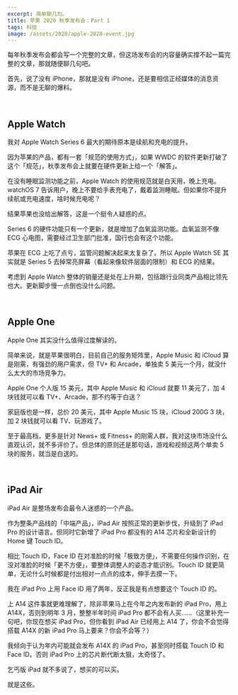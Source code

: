 ```yaml
---
excerpt: 简单聊几句。
title: 苹果 2020 秋季发布会：Part 1
tags: 科技
image: /assets/2020/apple-2020-event.jpg
---
```


每年秋季发布会都会写一个完整的文章，但这场发布会的内容量确实撑不起一篇完整的文章，那就随便聊几句吧。

首先，说了没有 iPhone，那就是没有 iPhone，还是要相信正经媒体的消息资源，而不是无聊的爆料。

<br>

## Apple Watch

我对 Apple Watch Series 6 最大的期待原本是续航和充电的提升。

因为苹果的产品，都有一套「规范的使用方式」，如果 WWDC 的软件更新打破了这个「规范」，秋季发布会上就要在硬件更新上给一个「解答」。

在没有睡眠监测功能之前，Apple Watch 的使用规范就是白天用，晚上充电。watchOS 7 告诉用户，晚上不要给手表充电了，戴着监测睡眠。但如果你不提升续航或充电速度，啥时候充电呢？

结果苹果也没给出解答，这是一个挺令人疑惑的点。

Series 6 的硬件功能只有一个更新，就是增加了血氧监测功能。血氧监测不像 ECG 心电图，需要经过卫生部门批准，国行也会有这个功能。

苹果在 ECG 上吃了点亏，监管问题解决起来太复杂了。所以 Apple Watch SE 其实就是 Series 5 去掉常亮屏幕（看起来像软件层面的限制）和 ECG 的结果。

考虑到 Apple Watch 整体的销量还是处在上升期，包括跟行业同类产品相比领先也大。更新脚步慢一点倒也没什么问题。

<br>

## Apple One

Apple One 其实没什么值得过度解读的。

简单来说，就是苹果很明白，目前自己的服务矩阵里，Apple Music 和 iCloud 算是刚需，有强劲的用户需求，但 TV+ 和 Arcade，单独卖 5 美元一个月，就没什么太大的市场竞争力。

Apple One 个人版 15 美元，其中 Apple Music 和 iCloud 就要 11 美元了，加 4 块钱就可以看 TV+、Arcade，那不约等于白送？

家庭版也是一样，总价 20 美元，其中 Apple Music 15 块，iCloud 200G 3 块，加 2 块钱就可以看 TV、玩游戏了。

至于最高档，更多是针对 News+ 或 Fitness+ 的刚需人群，我对这块市场没什么直观认识，就不多评价了。但总体的原则还是那句话，游戏和视频这两个单卖 5 块的服务，就当是白送的。

<br>

## iPad Air

iPad Air 是整场发布会最令人迷惑的一个产品。

作为整条产品线的「中端产品」，iPad Air 按照正常的更新步伐，升级到了 iPad Pro 的设计语言。但同时它新增了 iPad Pro 都没有的 A14 芯片和全新设计的 Home 键 Touch ID。

相比 Touch ID，Face ID 在对准脸的时候「极致方便」，不需要任何操作识别，在没对准脸的时候「更不方便」，要整体调整人的姿态才能识别。Touch ID 就更简单，无论什么时候都是付出相对一点点的成本，伸手去摸一下。

我在 iPad Pro 上用 Face ID 用了两年，反正我是有点想要这个 Touch ID 的。

上 A14 这件事就更难理解了，除非苹果马上在今年之内发布新的 iPad Pro，用上 A14X，否则到明年 3 月，整整半年时间 iPad Pro 都不会有人买……（这里补充一句吧，你现在想买 iPad Pro，但你看到 iPad Air 已经用上 A14 了，你会不会觉得搭载 A14X 的新 iPad Pro 马上要来？你会不会等？）

我倾向于认为年内可能就会发布 A14X 的 iPad Pro，甚至同时搭载 Touch ID 和 Face ID。否则 iPad Pro 上的芯片断代断太狠，太奇怪了。

乞丐版 iPad 就不多说了，想买的可以买。

就是这些。
